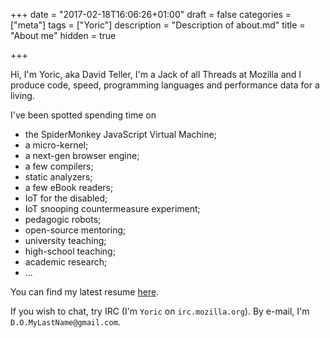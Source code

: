 +++
date = "2017-02-18T16:06:26+01:00"
draft = false
categories = ["meta"]
tags = ["Yoric"]
description = "Description of about.md"
title = "About me"
hidden = true

+++



Hi, I'm Yoric, aka David Teller, I'm a Jack of all Threads at Mozilla and I
produce code, speed, programming languages and performance data for a living.

I've been spotted spending time on

- the SpiderMonkey JavaScript Virtual Machine;
- a micro-kernel;
- a next-gen browser engine;
- a few compilers;
- static analyzers;
- a few eBook readers;
- IoT for the disabled;
- IoT snooping countermeasure experiment;
- pedagogic robots;
- open-source mentoring;
- university teaching;
- high-school teaching;
- academic research;
- ...

You can find my latest resume [here](https://stackoverflow.com/cv/yoric).

If you wish to chat, try IRC (I'm `Yoric` on `irc.mozilla.org`). By e-mail, I'm
`D.O.MyLastName@gmail.com`.